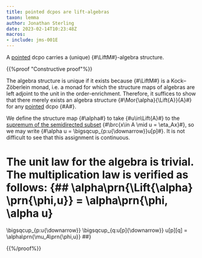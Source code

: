 ```yaml
---
title: pointed dcpos are lift-algebras
taxon: lemma
author: Jonathan Sterling
date: 2023-02-14T10:23:48Z
macros:
- include: jms-001E
---
```


A [pointed](jms-001S) dcpo carries a (unique) {#\LiftM#}-algebra structure.

{{%proof "Constructive proof"%}}

The algebra structure is unique if it exists because {#\LiftM#} is a Kock–Zöberlein monad, i.e. a monad for which the structure maps of algebras are left adjoint to the unit in the order-enrichment. Therefore, it suffices to show that there merely exists an algebra structure {#\Mor{\alpha}{\Lift{A}}{A}#} for any [pointed](jms-001S) dcpo {#A#}.

We define the structure map {#\alpha#} to take {#u\in\Lift{A}#} to the [supremum of the semidirected subset](jms-001U) {#\brc{x\in A \mid u = \eta_Ax}#}, so we may write {#\alpha u = \bigsqcup_{p:u{\downarrow}}u[p]#}. It is not difficult to see that this assignment is continuous.

The unit law for the algebra is trivial. The multiplication law is verified as follows:
{## 
\alpha\prn{\Lift{\alpha} \prn{\phi,u}} 
= \alpha\prn{\phi, \alpha u}
= 
\bigsqcup_{p:u{\downarrow}}
\bigsqcup_{q:u[p]{\downarrow}}
u[p][q]
= \alpha\prn{\mu_A\prn{\phi,u}}
##}

{{%/proof%}}
